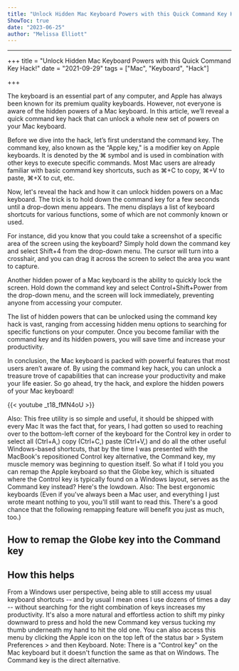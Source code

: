 ```yaml
---
title: "Unlock Hidden Mac Keyboard Powers with this Quick Command Key Hack!"
ShowToc: true 
date: "2023-06-25"
author: "Melissa Elliott"
---
```

*****
+++
title = "Unlock Hidden Mac Keyboard Powers with this Quick Command Key Hack!"
date = "2021-09-29"
tags = ["Mac", "Keyboard", "Hack"]

+++

The keyboard is an essential part of any computer, and Apple has always been known for its premium quality keyboards. However, not everyone is aware of the hidden powers of a Mac keyboard. In this article, we’ll reveal a quick command key hack that can unlock a whole new set of powers on your Mac keyboard.

Before we dive into the hack, let’s first understand the command key. The command key, also known as the “Apple key," is a modifier key on Apple keyboards. It is denoted by the ⌘ symbol and is used in combination with other keys to execute specific commands. Most Mac users are already familiar with basic command key shortcuts, such as ⌘+C to copy, ⌘+V to paste, ⌘+X to cut, etc.

Now, let's reveal the hack and how it can unlock hidden powers on a Mac keyboard. The trick is to hold down the command key for a few seconds until a drop-down menu appears. The menu displays a list of keyboard shortcuts for various functions, some of which are not commonly known or used.

For instance, did you know that you could take a screenshot of a specific area of the screen using the keyboard? Simply hold down the command key and select Shift+4 from the drop-down menu. The cursor will turn into a crosshair, and you can drag it across the screen to select the area you want to capture.

Another hidden power of a Mac keyboard is the ability to quickly lock the screen. Hold down the command key and select Control+Shift+Power from the drop-down menu, and the screen will lock immediately, preventing anyone from accessing your computer.

The list of hidden powers that can be unlocked using the command key hack is vast, ranging from accessing hidden menu options to searching for specific functions on your computer. Once you become familiar with the command key and its hidden powers, you will save time and increase your productivity.

In conclusion, the Mac keyboard is packed with powerful features that most users aren’t aware of. By using the command key hack, you can unlock a treasure trove of capabilities that can increase your productivity and make your life easier. So go ahead, try the hack, and explore the hidden powers of your Mac keyboard!

{{< youtube _t18_fMN4oU >}} 



Also: This free utility is so simple and useful, it should be shipped with every Mac
It was the fact that, for years, I had gotten so used to reaching over to the bottom-left corner of the keyboard for the Control key in order to select all (Ctrl+A,) copy (Ctrl+C,) paste (Ctrl+V,) and do all the other useful Windows-based shortcuts, that by the time I was presented with the MacBook's repositioned Control key alternative, the Command key, my muscle memory was beginning to question itself.
So what if I told you you can remap the Apple keyboard so that the Globe key, which is situated where the Control key is typically found on a Windows layout, serves as the Command key instead? Here's the lowdown.
Also: The best ergonomic keyboards
(Even if you've always been a Mac user, and everything I just wrote meant nothing to you, you'll still want to read this. There's a good chance that the following remapping feature will benefit you just as much, too.)

 
## How to remap the Globe key into the Command key
 
## How this helps


From a Windows user perspective, being able to still access my usual keyboard shortcuts -- and by usual I mean ones I use dozens of times a day -- without searching for the right combination of keys increases my productivity. It's also a more natural and effortless action to shift my pinky downward to press and hold the new Command key versus tucking my thumb underneath my hand to hit the old one.
You can also access this menu by clicking the Apple icon on the top left of the status bar > System Preferences > and then Keyboard.
Note: There is a "Control key" on the Mac keyboard but it doesn't function the same as that on Windows. The Command key is the direct alternative.





